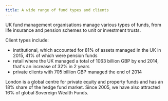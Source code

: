```yaml
---
title: A wide range of fund types and clients
---
```

UK fund management organisations manage various types of funds, from life insurance and pension schemes to unit or investment trusts.

Client types include:

- institutional, which accounted for 81% of assets managed in the UK in 2015, 41% of which were pension funds
- retail where the UK managed a total of 1063 billion GBP by end 2014, that's an increase of 32% in 2 years
- private clients with 705 billion GBP managed the end of 2014

London is a global centre for private equity and property funds and has an 18% share of the hedge fund market. Since 2005, we have also attracted 16% of global Sovereign Wealth Funds.

